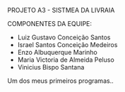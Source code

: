 PROJETO A3 - SISTMEA DA LIVRAIA 

COMPONENTES DA EQUIPE:

* Luiz Gustavo Conceição Santos
* Israel Santos Conceição Medeiros
* Enzo Albuquerque Marinho 
* Maria Victoria de Almeida Peluso 
* Vinicius Bispo Santana

Um dos meus primeiros programas..
